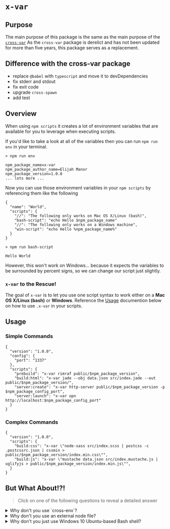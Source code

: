 # `x-var`

## Purpose

The main purpose of this package is the same as the main purpose of the
[`cross-var`](https://www.npmjs.com/package/cross-var)
As the `cross-var` package is derelict and has not been updated for more than five years, this package serves as a replacement.

## Difference with the cross-var package

* replace `@babel` with `typescript` and move it to devDependencies
* fix stderr and stdout
* fix exit code
* upgrade `cross-spawn`
* add test

## Overview

When using `npm scripts` it creates a lot of environment variables that are available for you to leverage when executing scripts.

If you'd like to take a look at all of the variables then you can run `npm run env` in your terminal. 

```
> npm run env

npm_package_name=x-var
npm_package_author_name=Elijah Manor
npm_package_version=1.0.0
... lots more ...
```

Now you can use those environment variables in your `npm scripts` by referencing them like the following

```
{
  "name": "World",
  "scripts": {
    "//": "The following only works on Mac OS X/Linux (bash)",
    "bash-script": "echo Hello $npm_package_name"
    "//": "The following only works on a Windows machine",
    "win-script": "echo Hello %npm_package_name%"
  }
}
```

```
> npm run bash-script

Hello World
```
However, this won't work on Windows... because it expects the variables to be surrounded by percent signs, so we can change our script just slightly.

### `x-var` to the Rescue!

The goal of `x-var` is to let you use one script syntax to work either on a **Mac OS X/Linux (bash)** or **Windows**. Reference the [Usage]() documention below on how to use `.x-var` in your scripts.

## Usage

### Simple Commands

```
{
  "version": "1.0.0",
  "config": {
    "port": "1337"
  },
  "scripts": {
    "prebuild": "x-var rimraf public/$npm_package_version",
    "build:html": "x-var jade --obj data.json src/index.jade --out public/$npm_package_version/",
    "server:create": "x-var http-server public/$npm_package_version -p $npm_package_config_port",
    "server:launch": "x-var opn http://localhost:$npm_package_config_port"
  }
}
```

### Complex Commands

```
{
  "version": "1.0.0",
  "scripts": {
    "build:css": "x-var \"node-sass src/index.scss | postcss -c .postcssrc.json | cssmin > public/$npm_package_version/index.min.css\"",
    "build:js": "x-var \"mustache data.json src/index.mustache.js | uglifyjs > public/$npm_package_version/index.min.js\"",
  }
}
```

## But What About!?!

> Click on one of the following questions to reveal a detailed answer

<details>
	<summary>Why don't you use `cross-env`?</summary>
    `cross-env` is great for scripts that need a particular environment variable
set, but isn't intended to fix cross-environment issues when using variables
inside an `npm script` 
</details>

<details>
	<summary>Why don't you use an external node file?</summary>
    That is a fine solution to this problem, but if you would rather stick to
straight up `npm scripts`, then this is a good solution
</details>

<details>
  <summary>Why don't you just use Windows 10 Ubuntu-based Bash shell?</summary>
Yes, if you can do that... then great! Windows 10’s version 1607 update, dubbed the “Anniversary Update”, has [intergrated a great bash shell](https://msdn.microsoft.com/en-us/commandline/wsl/about) that should allow you to run Linux software directly on Windows without any changes.

However, if you want to support older Windows versions, then you might consider using `cross-env` or another approach to leverage environment variables in your scripts.
</details>
